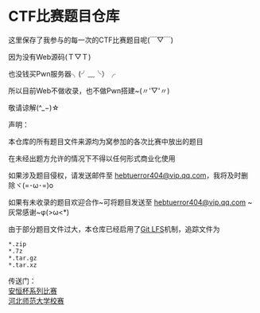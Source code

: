 # CTF比赛题目仓库
这里保存了我参与的每一次的CTF比赛题目呢(￣▽￣)  

因为没有Web源码(Ｔ▽Ｔ)  

也没钱买Pwn服务器╮(╯﹏╰）╭  

所以目前Web不做收录，也不做Pwn搭建~(〃'▽'〃)  

敬请谅解(^_−)☆  

声明：

本仓库的所有题目文件来源均为窝参加的各次比赛中放出的题目

在未经出题方允许的情况下不得以任何形式商业化使用

如果涉及题目侵权，请发送邮件至 hebtuerror404@vip.qq.com，我将及时删除ヾ(=･ω･=)o  

如果有未收录的题目欢迎合作~可将题目发送至 hebtuerror404@vip.qq.com \~灰常感谢\~φ(>ω<*)  

由于部分题目文件过大，本仓库已经启用了[Git LFS](https://git-lfs.github.com/)机制，追踪文件为

```
*.zip
*.7z
*.tar.gz
*.tar.xz
```
传送门：  
[安恒杯系列比赛](https://github.com/hebtuerror404/Anheng_cup_month)  
[河北师范大学校赛](https://github.com/hebtuerror404/HEBTUCTF) 

